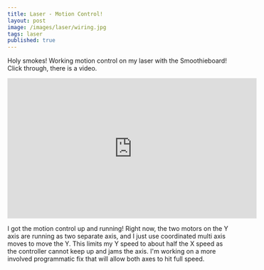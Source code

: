 ```yaml
---
title: Laser - Motion Control!
layout: post
image: /images/laser/wiring.jpg
tags: laser
published: true
---
```


Holy smokes! Working motion control on my laser with the Smoothieboard! Click through, there is a video.
<!-- more -->

<iframe width="560" height="315" src="https://www.youtube.com/embed/tF7bwEJDgZI" frameborder="0" allowfullscreen></iframe>

I got the motion control up and running! Right now, the two motors on the Y axis are running as two separate axis, and I just use coordinated multi axis moves to move the Y. This limits my Y speed to about half the X speed as the controller cannot keep up and jams the axis. I'm working on a more involved programmatic fix that will allow both axes to hit full speed.